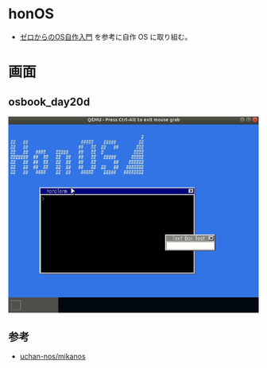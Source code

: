 # honOS

- [ゼロからのOS自作入門](https://www.amazon.co.jp/%E3%82%BC%E3%83%AD%E3%81%8B%E3%82%89%E3%81%AEOS%E8%87%AA%E4%BD%9C%E5%85%A5%E9%96%80-%E5%86%85%E7%94%B0-%E5%85%AC%E5%A4%AA/dp/4839975868) を参考に自作 OS に取り組む。

# 画面

## osbook_day20d

![osbook_day20d.gif](https://github.com/dilmnqvovpnmlib/hakiwata/blob/main/content/post/20210830/media/osbook_day20d.gif)

## 参考

- [uchan-nos/mikanos](https://github.com/uchan-nos/mikanos)
